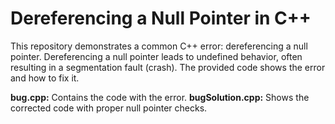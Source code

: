# Dereferencing a Null Pointer in C++

This repository demonstrates a common C++ error: dereferencing a null pointer.  Dereferencing a null pointer leads to undefined behavior, often resulting in a segmentation fault (crash). The provided code shows the error and how to fix it.

**bug.cpp:** Contains the code with the error.
**bugSolution.cpp:** Shows the corrected code with proper null pointer checks.
